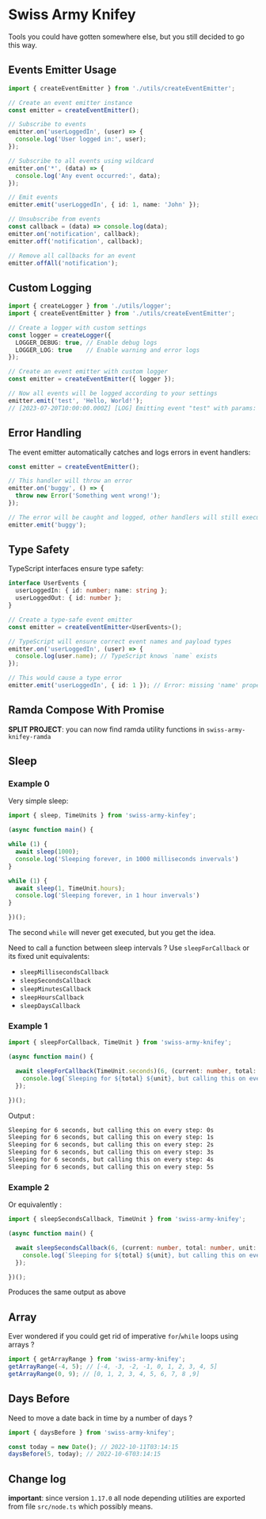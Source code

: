# Swiss Army Knifey

Tools you could have gotten somewhere else, but you still decided to go this way.

## Events Emitter Usage

```typescript
import { createEventEmitter } from './utils/createEventEmitter';

// Create an event emitter instance
const emitter = createEventEmitter();

// Subscribe to events
emitter.on('userLoggedIn', (user) => {
  console.log('User logged in:', user);
});

// Subscribe to all events using wildcard
emitter.on('*', (data) => {
  console.log('Any event occurred:', data);
});

// Emit events
emitter.emit('userLoggedIn', { id: 1, name: 'John' });

// Unsubscribe from events
const callback = (data) => console.log(data);
emitter.on('notification', callback);
emitter.off('notification', callback);

// Remove all callbacks for an event
emitter.offAll('notification');
```

## Custom Logging

```typescript
import { createLogger } from './utils/logger';
import { createEventEmitter } from './utils/createEventEmitter';

// Create a logger with custom settings
const logger = createLogger({
  LOGGER_DEBUG: true, // Enable debug logs
  LOGGER_LOG: true    // Enable warning and error logs
});

// Create an event emitter with custom logger
const emitter = createEventEmitter({ logger });

// Now all events will be logged according to your settings
emitter.emit('test', 'Hello, World!');
// [2023-07-20T10:00:00.000Z] [LOG] Emitting event "test" with params: Hello, World!
```

## Error Handling

The event emitter automatically catches and logs errors in event handlers:

```typescript
const emitter = createEventEmitter();

// This handler will throw an error
emitter.on('buggy', () => {
  throw new Error('Something went wrong!');
});

// The error will be caught and logged, other handlers will still execute
emitter.emit('buggy');
```

## Type Safety

TypeScript interfaces ensure type safety:

```typescript
interface UserEvents {
  userLoggedIn: { id: number; name: string };
  userLoggedOut: { id: number };
}

// Create a type-safe event emitter
const emitter = createEventEmitter<UserEvents>();

// TypeScript will ensure correct event names and payload types
emitter.on('userLoggedIn', (user) => {
  console.log(user.name); // TypeScript knows `name` exists
});

// This would cause a type error
emitter.emit('userLoggedIn', { id: 1 }); // Error: missing 'name' property
```

## Ramda Compose With Promise

**SPLIT PROJECT**: you can now find ramda utility functions in `swiss-army-knifey-ramda`

## Sleep

### Example 0

Very simple sleep:

```ts
import { sleep, TimeUnits } from 'swiss-army-kinfey';

(async function main() {

while (1) {
  await sleep(1000);
  console.log('Sleeping forever, in 1000 milliseconds invervals')
}

while (1) {
  await sleep(1, TimeUnit.hours);
  console.log('Sleeping forever, in 1 hour invervals')
}

})();

```

The second `while` will never get executed, but you get the idea.

Need to call a function between sleep intervals ? Use `sleepForCallback` or its fixed unit equivalents:

- `sleepMillisecondsCallback`
- `sleepSecondsCallback`
- `sleepMinutesCallback`
- `sleepHoursCallback`
- `sleepDaysCallback`

### Example 1

```ts
import { sleepForCallback, TimeUnit } from 'swiss-army-knifey';

(async function main() {

  await sleepForCallback(TimeUnit.seconds)(6, (current: number, total: number, unit: TimeUnit) => {
    console.log(`Sleeping for ${total} ${unit}, but calling this on every step: ${current}${unit.substring(0,1)}`);
  });

})();
```

Output :

```txt
Sleeping for 6 seconds, but calling this on every step: 0s
Sleeping for 6 seconds, but calling this on every step: 1s
Sleeping for 6 seconds, but calling this on every step: 2s
Sleeping for 6 seconds, but calling this on every step: 3s
Sleeping for 6 seconds, but calling this on every step: 4s
Sleeping for 6 seconds, but calling this on every step: 5s
```

### Example 2

Or equivalently :

```ts
import { sleepSecondsCallback, TimeUnit } from 'swiss-army-knifey';

(async function main() {

  await sleepSecondsCallback(6, (current: number, total: number, unit: TimeUnit) => {
    console.log(`Sleeping for ${total} ${unit}, but calling this on every step: ${current}${unit.substring(0,1)}`);
  });

})();
```

Produces the same output as above

## Array

Ever wondered if you could get rid of imperative `for`/`while` loops using arrays ?

```ts
import { getArrayRange } from 'swiss-army-knifey';
getArrayRange(-4, 5); // [-4, -3, -2, -1, 0, 1, 2, 3, 4, 5]
getArrayRange(0, 9); // [0, 1, 2, 3, 4, 5, 6, 7, 8 ,9]
```

## Days Before

Need to move a date back in time by a number of days ?

```ts
import { daysBefore } from 'swiss-army-knifey';

const today = new Date(); // 2022-10-11T03:14:15
daysBefore(5, today); // 2022-10-6T03:14:15
```

## Change log

**important**: since version `1.17.0` all node depending utilities are exported from file `src/node.ts` which possibly means.
